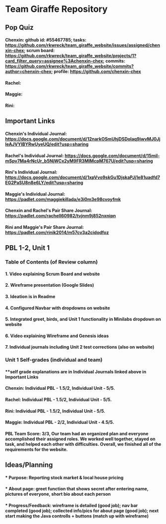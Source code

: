 # Team Giraffe Repository

## Pop Quiz
#### Chenxin: github id: #55467785; tasks: https://github.com/rkwreck/team_giraffe_website/issues/assigned/chenxin-chex; scrum board: https://github.com/rkwreck/team_giraffe_website/projects/1?card_filter_query=assignee%3Achenxin-chex; commits: https://github.com/rkwreck/team_giraffe_website/commits?author=chenxin-chex; profile: https://github.com/chenxin-chex
#### Rachel:
#### Maggie:
#### Rini:

## Important Links
#### Chenxin's Individual Journal: https://docs.google.com/document/d/12narkOSmUhjDSDolaq9iwvMJ0JjleAJVYIBYRwUyeUQ/edit?usp=sharing
#### Rachel's Individual Journal: https://docs.google.com/document/d/15mil-mSpv7Ma4rNcUr_b5NjWCx2yM9FR3MIMcpM767U/edit?usp=sharing
#### Rini's Individual Journal: https://docs.google.com/document/d/1xpVvo9skGu1DjskaPJj1e81uadfd7EG2PaSU8n8e6LY/edit?usp=sharing
#### Maggie's Individual Journal: https://padlet.com/maggiekillada/e3i0m3e98cvoyfmk
#### Chenxin and Rachel's Pair Share Journal: https://padlet.com/rachell60982/tvjnm9j852nxnipn
#### Rini and Maggie's Pair Share Journal: https://padlet.com/rinik2014/m57cv3a2cidodfoz



## PBL 1-2, Unit 1
### Table of Contents (of Review column)
#### 1. Video explaining Scrum Board and website
#### 2. Wireframe presentation (Google Slides)
#### 3. Ideation is in Readme
#### 4. Configured Navbar with dropdowns on website
#### 5. Integrated greet, birds, and Unit 1 functionality in Minilabs dropdown on website
#### 6. Video explaining Wireframe and Genesis ideas
#### 7. Individual journals including Unit 2 test corrections (also on website)
####
### Unit 1 Self-grades (individual and team)
#### **self grade explanations are in Individual Journals linked above in Important Links
#### Chenxin: Individual PBL - 1.5/2, Individual Unit - 5/5. 
#### Rachel: Individual PBL - 1.5/2, Individual Unit - 5/5. 
#### Rini: Individual PBL - 1.5/2, Individual Unit - 5/5. 
#### Maggie: Individual PBL - 2/2, Individual Unit - 4.5/5.
#### PBL Team Score: 3/3, Our team had an organized plan and everyone accomplished their assigned roles. We worked well together, stayed on task, and helped each other with difficulties. Overall, we finished all of the requirements for the website.

## Ideas/Planning
#### * Purpose: Reporting stock market & local house pricing
#### * About page: greet function that shows secret after entering name, pictures of everyone, short bio about each person
#### * Progress/Feedback: wireframe is detailed (good job); nav bar completed (good job); collected info/pics for about page (good job); next start making the Java controlls + buttons (match up with wireframe)
